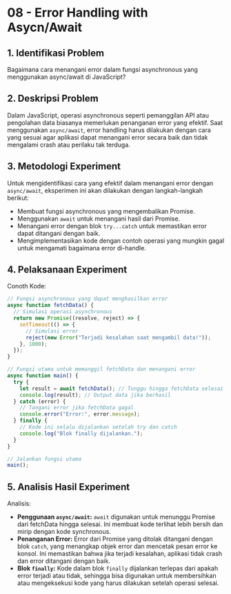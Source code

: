 # 08 - Error Handling with Asycn/Await

## 1. Identifikasi Problem

Bagaimana cara menangani error dalam fungsi asynchronous yang menggunakan async/await di JavaScript?

## 2. Deskripsi Problem

Dalam JavaScript, operasi asynchronous seperti pemanggilan API atau pengolahan data biasanya memerlukan penanganan error yang efektif. Saat menggunakan `async/await`, error handling harus dilakukan dengan cara yang sesuai agar aplikasi dapat menangani error secara baik dan tidak mengalami crash atau perilaku tak terduga.

## 3. Metodologi Experiment

Untuk mengidentifikasi cara yang efektif dalam menangani error dengan `async/await`, eksperimen ini akan dilakukan dengan langkah-langkah berikut:

- Membuat fungsi asynchronous yang mengembalikan Promise.
- Menggunakan `await` untuk menangani hasil dari Promise.
- Menangani error dengan blok `try...catch` untuk memastikan error dapat ditangani dengan baik.
- Mengimplementasikan kode dengan contoh operasi yang mungkin gagal untuk mengamati bagaimana error di-handle.

## 4. Pelaksanaan Experiment

Conoth Kode:

```js
// Fungsi asynchronous yang dapat menghasilkan error
async function fetchData() {
  // Simulasi operasi asynchronous
  return new Promise((resolve, reject) => {
    setTimeout(() => {
      // Simulasi error
      reject(new Error("Terjadi kesalahan saat mengambil data!"));
    }, 1000);
  });
}

// Fungsi utama untuk memanggil fetchData dan menangani error
async function main() {
  try {
    let result = await fetchData(); // Tunggu hingga fetchData selesai
    console.log(result); // Output data jika berhasil
  } catch (error) {
    // Tangani error jika fetchData gagal
    console.error("Error:", error.message);
  } finally {
    // Kode ini selalu dijalankan setelah try dan catch
    console.log("Blok finally dijalankan.");
  }
}

// Jalankan fungsi utama
main();
```

## 5. Analisis Hasil Experiment

Analisis:

- **Penggunaan `async/await`:** `await` digunakan untuk menunggu Promise dari fetchData hingga selesai. Ini membuat kode terlihat lebih bersih dan mirip dengan kode synchronous.
- **Penanganan Error:** Error dari Promise yang ditolak ditangani dengan blok `catch`, yang menangkap objek error dan mencetak pesan error ke konsol. Ini memastikan bahwa jika terjadi kesalahan, aplikasi tidak crash dan error ditangani dengan baik.
- **Blok `finally`:** Kode dalam blok `finally` dijalankan terlepas dari apakah error terjadi atau tidak, sehingga bisa digunakan untuk membersihkan atau mengeksekusi kode yang harus dilakukan setelah operasi selesai.
